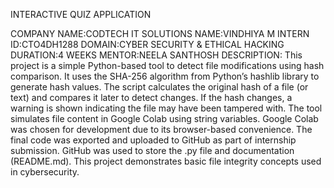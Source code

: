 INTERACTIVE QUIZ APPLICATION

COMPANY NAME:CODTECH IT SOLUTIONS
NAME:VINDHIYA M
INTERN ID:CTO4DH1288
DOMAIN:CYBER SECURITY & ETHICAL HACKING
DURATION:4 WEEKS
MENTOR:NEELA SANTHOSH
DESCRIPTION:  This project is a simple Python-based tool to detect file modifications using hash comparison.
              It uses the SHA-256 algorithm from Python’s hashlib library to generate hash values.
              The script calculates the original hash of a file (or text) and compares it later to detect changes.
              If the hash changes, a warning is shown indicating the file may have been tampered with.
              The tool simulates file content in Google Colab using string variables.
              Google Colab was chosen for development due to its browser-based convenience.
              The final code was exported and uploaded to GitHub as part of internship submission.
              GitHub was used to store the .py file and documentation (README.md).
              This project demonstrates basic file integrity concepts used in cybersecurity.

